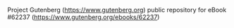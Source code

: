 Project Gutenberg (https://www.gutenberg.org) public repository for
eBook #62237 (https://www.gutenberg.org/ebooks/62237)
